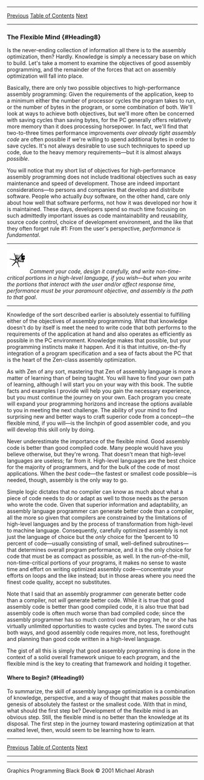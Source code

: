   ------------------------ --------------------------------- --------------------
  [Previous](02-02.html)   [Table of Contents](index.html)   [Next](03-01.html)
  ------------------------ --------------------------------- --------------------

### The Flexible Mind {#Heading8}

Is the never-ending collection of information all there is to the
assembly optimization, then? Hardly. Knowledge is simply a necessary
base on which to build. Let's take a moment to examine the objectives of
good assembly programming, and the remainder of the forces that act on
assembly optimization will fall into place.

Basically, there are only two possible objectives to high-performance
assembly programming: Given the requirements of the application, keep to
a minimum either the number of processor cycles the program takes to
run, or the number of bytes in the program, or some combination of both.
We'll look at ways to achieve both objectives, but we'll more often be
concerned with saving cycles than saving bytes, for the PC generally
offers relatively more memory than it does processing horsepower. In
fact, we'll find that two-to-three times performance improvements *over
already tight assembly code* are often possible if we're willing to
spend additional bytes in order to save cycles. It's not always
desirable to use such techniques to speed up code, due to the heavy
memory requirements—but it is almost always *possible*.

You will notice that my short list of objectives for high-performance
assembly programming does not include traditional objectives such as
easy maintenance and speed of development. Those are indeed important
considerations—to persons and companies that develop and distribute
software. People who actually *buy* software, on the other hand, care
only about how well that software performs, not how it was developed nor
how it is maintained. These days, developers spend so much time focusing
on such admittedly important issues as code maintainability and
reusability, source code control, choice of development environment, and
the like that they often forget rule \#1: From the user's perspective,
*performance is fundamental*.

  ------------------- ----------------------------------------------------------------------------------------------------------------------------------------------------------------------------------------------------------------------------------------------------------------------------------------------------
  ![](images/i.jpg)   *Comment your code, design it carefully, and write non-time-critical portions in a high-level language, if you wish—but when you write the portions that interact with the user and/or affect response time, performance must be your paramount objective, and assembly is the path to that goal*.
  ------------------- ----------------------------------------------------------------------------------------------------------------------------------------------------------------------------------------------------------------------------------------------------------------------------------------------------

Knowledge of the sort described earlier is absolutely essential to
fulfilling either of the objectives of assembly programming. What that
knowledge doesn't do by itself is meet the need to write code that both
performs to the requirements of the application at hand and also
operates as efficiently as possible in the PC environment. Knowledge
makes that possible, but your programming instincts make it happen. And
it is that intuitive, on-the-fly integration of a program specification
and a sea of facts about the PC that is the heart of the Zen-class
assembly optimization.

As with Zen of any sort, mastering that Zen of assembly language is more
a matter of learning than of being taught. You will have to find your
own path of learning, although I will start you on your way with this
book. The subtle facts and examples I provide will help you gain the
necessary experience, but you must continue the journey on your own.
Each program you create will expand your programming horizons and
increase the options available to you in meeting the next challenge. The
ability of your mind to find surprising new and better ways to craft
superior code from a concept—the flexible mind, if you will—is the
linchpin of good assembler code, and you will develop this skill only by
doing.

Never underestimate the importance of the flexible mind. Good assembly
code is better than good compiled code. Many people would have you
believe otherwise, but they're wrong. That doesn't mean that high-level
languages are useless; far from it. High-level languages are the best
choice for the majority of programmers, and for the bulk of the code of
most applications. When the *best* code—the fastest or smallest code
possible—is needed, though, assembly is the only way to go.

Simple logic dictates that no compiler can know as much about what a
piece of code needs to do or adapt as well to those needs as the person
who wrote the code. Given that superior information and adaptability, an
assembly language programmer can generate better code than a compiler,
all the more so given that compilers are constrained by the limitations
of high-level languages and by the process of transformation from
high-level to machine language. Consequently, carefully optimized
assembly is not just the language of choice but the *only* choice for
the 1percent to 10 percent of code—usually consisting of small,
well-defined subroutines—that determines overall program performance,
and it is the only choice for code that must be as compact as possible,
as well. In the run-of-the-mill, non-time-critical portions of your
programs, it makes no sense to waste time and effort on writing
optimized assembly code—concentrate your efforts on loops and the like
instead; but in those areas where you need the finest code quality,
accept no substitutes.

Note that I said that an assembly programmer *can* generate better code
than a compiler, not *will* generate better code. While it is true that
good assembly code is better than good compiled code, it is also true
that bad assembly code is often much worse than bad compiled code; since
the assembly programmer has so much control over the program, he or she
has virtually unlimited opportunities to waste cycles and bytes. The
sword cuts both ways, and good assembly code requires more, not less,
forethought and planning than good code written in a high-level
language.

The gist of all this is simply that good assembly programming is done in
the context of a solid overall framework unique to each program, and the
flexible mind is the key to creating that framework and holding it
together.

#### Where to Begin? {#Heading9}

To summarize, the skill of assembly language optimization is a
combination of knowledge, perspective, and a way of thought that makes
possible the genesis of absolutely the fastest or the smallest code.
With that in mind, what should the first step be? Development of the
flexible mind is an obvious step. Still, the flexible mind is no better
than the knowledge at its disposal. The first step in the journey toward
mastering optimization at that exalted level, then, would seem to be
learning how to learn.

  ------------------------ --------------------------------- --------------------
  [Previous](02-02.html)   [Table of Contents](index.html)   [Next](03-01.html)
  ------------------------ --------------------------------- --------------------

* * * * *

Graphics Programming Black Book © 2001 Michael Abrash
